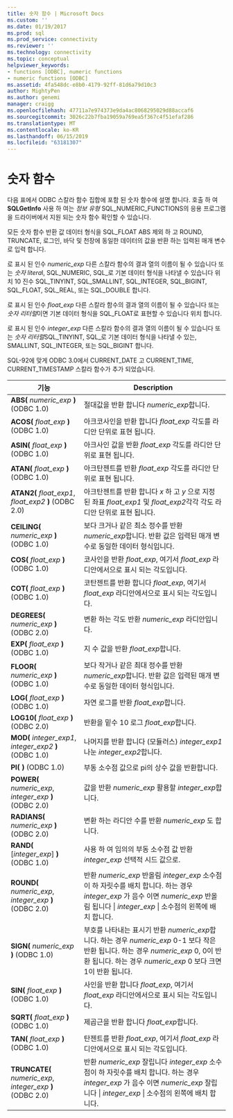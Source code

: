 ```yaml
---
title: 숫자 함수 | Microsoft Docs
ms.custom: ''
ms.date: 01/19/2017
ms.prod: sql
ms.prod_service: connectivity
ms.reviewer: ''
ms.technology: connectivity
ms.topic: conceptual
helpviewer_keywords:
- functions [ODBC], numeric functions
- numeric functions [ODBC]
ms.assetid: 4fa548dc-e8b0-4179-92ff-81d6a79d10c3
author: MightyPen
ms.author: genemi
manager: craigg
ms.openlocfilehash: 47711a7e974373e9da4ac8068295029d88accaf6
ms.sourcegitcommit: 3026c22b7fba19059a769ea5f367c4f51efaf286
ms.translationtype: MT
ms.contentlocale: ko-KR
ms.lasthandoff: 06/15/2019
ms.locfileid: "63181307"
---
```

# <a name="numeric-functions"></a>숫자 함수
다음 표에서 ODBC 스칼라 함수 집합에 포함 된 숫자 함수에 설명 합니다. 호출 하 여 **SQLGetInfo** 사용 하 여는 *정보 유형* SQL_NUMERIC_FUNCTIONS의 응용 프로그램을 드라이버에서 지원 되는 숫자 함수 확인할 수 있습니다.  
  
 모든 숫자 함수 반환 값 데이터 형식을 SQL_FLOAT ABS 제외 하 고 ROUND, TRUNCATE, 로그인, 바닥 및 천장에 동일한 데이터의 값을 반환 하는 입력된 매개 변수로 입력 합니다.  
  
 로 표시 된 인수 *numeric_exp* 다른 스칼라 함수의 결과 열의 이름이 될 수 있습니다 또는 *숫자 litera*l, SQL_NUMERIC, SQL_로 기본 데이터 형식을 나타낼 수 있습니다 위치 10 진수 SQL_TINYINT, SQL_SMALLINT, SQL_INTEGER, SQL_BIGINT, SQL_FLOAT, SQL_REAL, 또는 SQL_DOUBLE 합니다.  
  
 로 표시 된 인수 *float_exp* 다른 스칼라 함수의 결과 열의 이름이 될 수 있습니다 또는 *숫자 리터럴*이면 기본 데이터 형식을 SQL_FLOAT로 표현할 수 있습니다 위치 합니다.  
  
 로 표시 된 인수 *integer_exp* 다른 스칼라 함수의 결과 열의 이름이 될 수 있습니다 또는 *숫자 리터럴*SQL_TINYINT, SQL_로 기본 데이터 형식을 나타낼 수 있는, SMALLINT, SQL_INTEGER, 또는 SQL_BIGINT 합니다.  
  
 SQL-92에 맞게 ODBC 3.0에서 CURRENT_DATE 고 CURRENT_TIME, CURRENT_TIMESTAMP 스칼라 함수가 추가 되었습니다.  
  
|기능|Description|  
|--------------|-----------------|  
|**ABS(** _numeric_exp_ **)**  (ODBC 1.0)|절대값을 반환 합니다 *numeric_exp*합니다.|  
|**ACOS(** _float_exp_ **)**  (ODBC 1.0)|아크코사인을 반환 합니다 *float_exp* 각도를 라디안 단위로 표현 됩니다.|  
|**ASIN(** _float_exp_ **)**  (ODBC 1.0)|아크사인 값을 반환 *float_exp* 각도를 라디안 단위로 표현 됩니다.|  
|**ATAN(** _float_exp_ **)**  (ODBC 1.0)|아크탄젠트를 반환 *float_exp* 각도를 라디안 단위로 표현 됩니다.|  
|**ATAN2(** _float_exp1_, _float_exp2_ **)**  (ODBC 2.0)|아크탄젠트를 반환 합니다 *x* 하 고 *y* 으로 지정 된 좌표 *float_exp1* 및 *float_exp2*각각 각도 라디안 단위로 표현 됩니다.|  
|**CEILING(** _numeric_exp_ **)**  (ODBC 1.0)|보다 크거나 같은 최소 정수를 반환 *numeric_exp*합니다. 반환 값은 입력된 매개 변수로 동일한 데이터 형식입니다.|  
|**COS(** _float_exp_ **)**  (ODBC 1.0)|코사인을 반환 *float_exp*, 여기서 *float_exp* 라디안에서으로 표시 되는 각도입니다.|  
|**COT(** _float_exp_ **)**  (ODBC 1.0)|코탄젠트를 반환 합니다 *float_exp*, 여기서 *float_exp* 라디안에서으로 표시 되는 각도입니다.|  
|**DEGREES(** _numeric_exp_ **)**  (ODBC 2.0)|변환 하는 각도 반환 *numeric_exp* 라디안입니다.|  
|**EXP(** _float_exp_ **)**  (ODBC 1.0)|지 수 값을 반환 *float_exp*합니다.|  
|**FLOOR(** _numeric_exp_ **)**  (ODBC 1.0)|보다 작거나 같은 최대 정수를 반환 *numeric_exp*합니다. 반환 값은 입력된 매개 변수로 동일한 데이터 형식입니다.|  
|**LOG(** _float_exp_ **)**  (ODBC 1.0)|자연 로그를 반환 *float_exp*합니다.|  
|**LOG10(** _float_exp_ **)**  (ODBC 2.0)|반환을 밑수 10 로그 *float_exp*합니다.|  
|**MOD(** _integer_exp1_, _integer_exp2_ **)**  (ODBC 1.0)|나머지를 반환 합니다 (모듈러스) *integer_exp1* 나눈 *integer_exp2*합니다.|  
|**PI( )**  (ODBC 1.0)|부동 소수점 값으로 pi의 상수 값을 반환합니다.|  
|**POWER(** _numeric_exp_, _integer_exp_ **)**  (ODBC 2.0)|값을 반환 *numeric_exp* 활용할 *integer_exp*합니다.|  
|**RADIANS(** _numeric_exp_ **)**  (ODBC 2.0)|변환 하는 라디안 수를 반환 *numeric_exp* 도 합니다.|  
|**RAND(** [*integer_exp*] **)**  (ODBC 1.0)|사용 하 여 임의의 부동 소수점 값 반환 *integer_exp* 선택적 시드 값으로.|  
|**ROUND(** _numeric_exp_, _integer_exp_ **)**  (ODBC 2.0)|반환 *numeric_exp* 반올림 *integer_exp* 소수점이 하 자릿수를 배치 합니다. 하는 경우 *integer_exp* 가 음수 이면 *numeric_exp* 반올림 됩니다 &#124; *integer_exp* &#124; 소수점의 왼쪽에 배치 합니다.|  
|**SIGN(** _numeric_exp_ **)**  (ODBC 1.0)|부호를 나타내는 표시기 반환 *numeric_exp*합니다. 하는 경우 *numeric_exp* 0-1 보다 작은 반환 됩니다. 하는 경우 *numeric_exp* 0, 0이 반환 됩니다. 하는 경우 *numeric_exp* 0 보다 크면 1이 반환 됩니다.|  
|**SIN(** _float_exp_ **)**  (ODBC 1.0)|사인을 반환 합니다 *float_exp*, 여기서 *float_exp* 라디안에서으로 표시 되는 각도입니다.|  
|**SQRT(** _float_exp_ **)**  (ODBC 1.0)|제곱근을 반환 합니다 *float_exp*합니다.|  
|**TAN(** _float_exp_ **)**  (ODBC 1.0)|탄젠트를 반환 *float_exp*, 여기서 *float_exp* 라디안에서으로 표시 되는 각도입니다.|  
|**TRUNCATE(** _numeric_exp_, _integer_exp_ **)**  (ODBC 2.0)|반환 *numeric_exp* 잘립니다 *integer_exp* 소수점이 하 자릿수를 배치 합니다. 하는 경우 *integer_exp* 가 음수 이면 *numeric_exp* 잘립니다 &#124; *integer_exp* &#124; 소수점의 왼쪽에 배치 합니다.|
